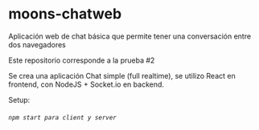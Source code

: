 # moons-chatweb
Aplicación web de chat básica que permite tener una conversación entre dos navegadores


Este repositorio corresponde a la prueba #2

Se crea una aplicación Chat simple (full realtime), se utilizo React en frontend, con NodeJS + Socket.io en backend.

Setup:

###### `npm start para client y server`
